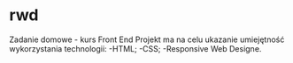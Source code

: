 # rwd
Zadanie domowe - kurs Front End
Projekt ma na celu ukazanie umiejętność wykorzystania technologii: 
-HTML;
-CSS;
-Responsive Web Designe.
